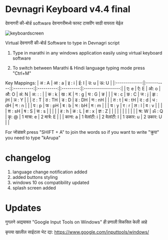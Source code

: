 # Devnagri Keyboard v4.4 final

देवनागरी की-बोर्ड software देवनागरीमध्ये फास्ट टायपींग साठी वापरता येईल

![keyboardscreen](https://4.bp.blogspot.com/-HCJd0DB6Rp0/V6SkRIsUlyI/AAAAAAAANCc/QqhGw5x-K2IsW34iEWVmwkfuzbCW2xIJACLcB/s1600/Keyboard_1.JPG)

Virtual देवनागरी की-बोर्ड Software to type in Devnagri script

1. Type in marathi in any windows application easily using virtual keyboard software

2. To switch between Marathi & Hindi language typing mode press "Ctrl+M"

Key Mappings:
|     अ : A     |    आ : a   |    इ : i   |    ई: I    |    उ: u   |        ऊ: U        |
|:-------------:|:----------:|:----------:|:----------:|:---------:|:------------------:|
|      ए: e     |    ऐ: E    |    ओ: o    |    औ: O    |    अं: N   |       अ: : :       |
|     क : k     |    ख : K   |    ग : g   |    घ : G   |     ङ     |                    |
|     च : c     |    छ : C   |    ज : j   |   झ : jH   |   ञ : Y   |                    |
|     ट : T     |   ठ : TH   |    ड : D   |   ढ : DH   |   ण : nH  |                    |
|     त : t     |   थ : tH   |    द : d   |   ध : dH   |   न : n   |                    |
|     प : p     |   फ : pH   |    ब : b   |   भ : bH   |   म : m   |                    |
|     य : y     |    र : r   |    ल : l   |    व : v   |           |                    |
|     श : sH    |    ष : S   |    स : s   |            |           |                    |
|     ह : h     |    ळ : L   |   क्ष : x   |   ज्ञ : Z   |           |                    |
|               |            |            |            |           |                    |
|     श्र: W     |    ॐ : Q   |    कृ: @    | 1 मात्रा: e | 2 मात्रे: E |                    |
| काना: a       | 1 वेलांटी: i | 2 वेलांटी: I |  1 उकार: u | 2 उकार: U |                    |

For जोडाक्षरे press "SHIFT + A" to join the words
so if you want to write "क्रुपा" you need to type "kArupa" 

# changelog
1. language change notification added
2. added buttons styling
3. windows 10 os compatibility updated
4. splash screen added

# Updates
गुगलने अद्ययावत "Google Input Tools on Windows" ही प्रणाली विकसित केली आहे

कृपया खालील साईटला भेट द्या:
https://www.google.com/inputtools/windows/
